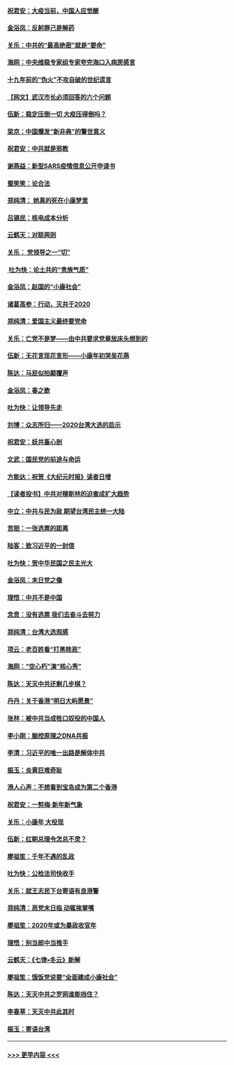#### [祝君安：大疫当前，中国人应觉醒](../pages/nsc993/n11821946.md?t=01261844) 
#### [金浴凤：反躬罪己是解药](../pages/nsc993/n11820280.md?t=01261844) 
#### [关乐：中共的“最高绝密”就是“要命”](../pages/nsc993/n11816946.md?t=01261844) 
#### [海网：中央维稳专家组专家夸完海口入病房感言](../pages/nsc993/n11815138.md?t=01261844) 
#### [十九年前的“伪火”不攻自破的世纪谎言](../pages/nsc993/n11813238.md?t=01261844) 
#### [【网文】武汉市长必须回答的六个问题](../pages/nsc993/n11813848.md?t=01261844) 
#### [伍新：稳定压倒一切 大疫压得倒吗？](../pages/nsc993/n11812634.md?t=01261844) 
#### [梁京：中国爆发“新非典”的警世意义](../pages/nsc993/n11812554.md?t=01261844) 
#### [祝君安：中共就是邪教](../pages/nsc993/n11812431.md?t=01261844) 
#### [谢燕益：新型SARS疫情信息公开申请书](../pages/nsc993/n11808840.md?t=01261844) 
#### [蜀笑笑：论合法](../pages/nsc993/n11808064.md?t=01261844) 
#### [郑纯清： 她真的死在小康梦里](../pages/nsc993/n11806623.md?t=01261844) 
#### [吕锡民：核电成本分析](../pages/nsc993/n11806284.md?t=01261844) 
#### [云鹤天：对联两则](../pages/nsc993/n11805957.md?t=01261844) 
#### [关乐： 党领导之一“切”](../pages/nsc993/n11804505.md?t=01261844) 
#### [ 吐为快：论土共的“贵族气质”](../pages/nsc993/n11804490.md?t=01261844) 
#### [金浴凤：赵国的“小康社会”](../pages/nsc993/n11804452.md?t=01261844) 
#### [诸葛高参：行动，灭共于2020](../pages/nsc993/n11804120.md?t=01261844) 
#### [郑纯清：爱国主义最终要党命](../pages/nsc993/n11802197.md?t=01261844) 
#### [关乐：亡党不是梦——由中共要求党章放床头想到的](../pages/nsc993/n11802156.md?t=01261844) 
#### [伍新：无花言现花言形——小康年初哭吴花燕](../pages/nsc993/n11800044.md?t=01261844) 
#### [陈达：马屁似拍颠覆声](../pages/nsc993/n11800010.md?t=01261844) 
#### [金浴凤：春之歌](../pages/nsc993/n11797687.md?t=01261844) 
#### [吐为快：让领导先走](../pages/nsc993/n11797512.md?t=01261844) 
#### [刘博：众志所归——2020台湾大选的启示](../pages/nsc993/n11796878.md?t=01261844) 
#### [祝君安：妖共畜心剖](../pages/nsc993/n11794273.md?t=01261844) 
#### [文武：国民党的前途与命运](../pages/nsc993/n11794198.md?t=01261844) 
#### [方能达：祝贺《大纪元时报》读者日增](../pages/nsc993/n11793807.md?t=01261844) 
#### [【读者投书】中共对穆斯林的迫害成扩大趋势](../pages/nsc993/n11791371.md?t=01261844) 
#### [中立：中共与民为敌 期望台湾民主统一大陆](../pages/nsc993/n11790392.md?t=01261844) 
#### [苦胆：一张选票的距离](../pages/nsc993/n11788914.md?t=01261844) 
#### [陆客：致习近平的一封信](../pages/nsc993/n11788867.md?t=01261844) 
#### [吐为快：贺中华民国之民主光大](../pages/nsc993/n11788618.md?t=01261844) 
#### [金浴凤：末日党之像](../pages/nsc993/n11787475.md?t=01261844) 
#### [理悟：中共不是中国](../pages/nsc993/n11787463.md?t=01261844) 
#### [念贲：没有选票  我们去奋斗去努力](../pages/nsc993/n11787398.md?t=01261844) 
#### [郑纯清：台湾大选观感](../pages/nsc993/n11786210.md?t=01261844) 
#### [项云：老百姓看“打黑除恶”](../pages/nsc993/n11785398.md?t=01261844) 
#### [海网：“空心朽”演“核心秀”](../pages/nsc993/n11783874.md?t=01261844) 
#### [陈达：天灭中共还剩几步棋？](../pages/nsc993/n11783719.md?t=01261844) 
#### [丹丹：关于香港“明日大屿愿景”](../pages/nsc993/n11783273.md?t=01261844) 
#### [张林：被中共当成牲口奴役的中国人](../pages/nsc993/n11782397.md?t=01261844) 
#### [李小刚：脑控原理之DNA共振](../pages/nsc993/n11780962.md?t=01261844) 
#### [李清：习近平的唯一出路是解体中共](../pages/nsc993/n11780866.md?t=01261844) 
#### [振玉：炎黄巨难奇耻](../pages/nsc993/n11779632.md?t=01261844) 
#### [港人心声：不想看到宝岛成为第二个香港](../pages/nsc993/n11778817.md?t=01261844) 
#### [祝君安：一剪梅‧新年新气象](../pages/nsc993/n11776340.md?t=01261844) 
#### [关乐：小康年 大役现](../pages/nsc993/n11774213.md?t=01261844) 
#### [伍新：红朝总理令怎总不灵？](../pages/nsc993/n11770813.md?t=01261844) 
#### [廖祖笙：千年不遇的乱政](../pages/nsc993/n11770373.md?t=01261844) 
#### [吐为快：公检法司快收手](../pages/nsc993/n11770359.md?t=01261844) 
#### [关乐：就王志民下台寄语有良港警](../pages/nsc993/n11769903.md?t=01261844) 
#### [郑纯清：恶党末日临 动辄挨掌嘴](../pages/nsc993/n11769356.md?t=01261844) 
#### [廖祖笙：2020年或为暴政收官年](../pages/nsc993/n11768216.md?t=01261844) 
#### [理悟：别当郎中当推手](../pages/nsc993/n11768243.md?t=01261844) 
#### [云鹤天：《七律▪冬云》新解](../pages/nsc993/n11768204.md?t=01261844) 
#### [廖祖笙：饿饭党说要“全面建成小康社会”](../pages/nsc993/n11767482.md?t=01261844) 
#### [陈达：天灭中共之罗网谁能挡住？](../pages/nsc993/n11767465.md?t=01261844) 
#### [李春草：天灭中共此其时](../pages/nsc993/n11767452.md?t=01261844) 
#### [振玉：寄语台湾](../pages/nsc993/n11767432.md?t=01261844) 

----
#### [ >>> 更早内容 <<< ](../indexes/nsc993-earlier.md)
